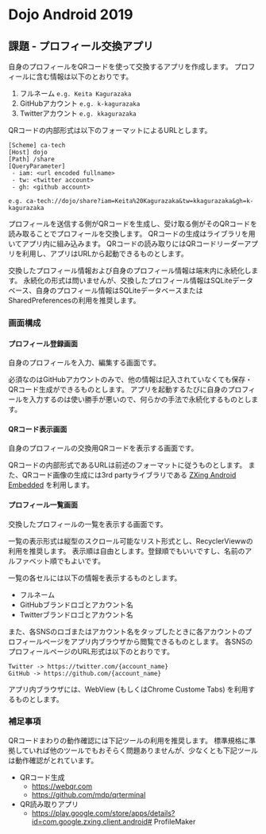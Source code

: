 # Dojo Android 2019

## 課題 - プロフィール交換アプリ

自身のプロフィールをQRコードを使って交換するアプリを作成します。
プロフィールに含む情報は以下のとおりです。

1. フルネーム `e.g. Keita Kagurazaka`
2. GitHubアカウント `e.g. k-kagurazaka`
3. Twitterアカウント `e.g. kkagurazaka`

QRコードの内部形式は以下のフォーマットによるURLとします。

```
[Scheme] ca-tech
[Host] dojo
[Path] /share
[QueryParameter]
 - iam: <url encoded fullname>
 - tw: <twitter account>
 - gh: <github account>

e.g. ca-tech://dojo/share?iam=Keita%20Kagurazaka&tw=kkagurazaka&gh=k-kagurazaka
```

プロフィールを送信する側がQRコードを生成し、受け取る側がそのQRコードを読み取ることでプロフィールを交換します。
QRコードの生成はライブラリを用いてアプリ内に組み込みます。
QRコードの読み取りにはQRコードリーダーアプリを利用し、アプリはURLから起動できるものとします。

交換したプロフィール情報および自身のプロフィール情報は端末内に永続化します。
永続化の形式は問いませんが、交換したプロフィール情報はSQLiteデータベース、自身のプロフィール情報はSQLiteデータベースまたはSharedPreferencesの利用を推奨します。

### 画面構成

#### プロフィール登録画面

自身のプロフィールを入力、編集する画面です。

必須なのはGitHubアカウントのみで、他の情報は記入されていなくても保存・QRコード生成ができるものとします。
アプリを起動するたびに自身のプロフィールを入力するのは使い勝手が悪いので、何らかの手法で永続化するものとします。

#### QRコード表示画面

自身のプロフィールの交換用QRコードを表示する画面です。

QRコードの内部形式であるURLは前述のフォーマットに従うものとします。
また、QRコード画像の生成には3rd partyライブラリである [ZXing Android Embedded](https://github.com/journeyapps/zxing-android-embedded) を利用します。

#### プロフィール一覧画面

交換したプロフィールの一覧を表示する画面です。

一覧の表示形式は縦型のスクロール可能なリスト形式とし、RecyclerViewwの利用を推奨します。
表示順は自由とします。登録順でもいいですし、名前のアルファベット順でもよいです。

一覧の各セルには以下の情報を表示するものとします。

- フルネーム
- GitHubブランドロゴとアカウント名
- Twitterブランドロゴとアカウント名

また、各SNSのロゴまたはアカウント名をタップしたときに各アカウントのプロフィールページをアプリ内ブラウザから閲覧できるものとします。
各SNSのプロフィールページのURL形式は以下のとおりです。

```
Twitter -> https://twitter.com/{account_name}
GitHub -> https://github.com/{account_name}
```

アプリ内ブラウザには、WebView (もしくはChrome Custome Tabs) を利用するものとします。

### 補足事項

QRコードまわりの動作確認には下記ツールの利用を推奨します。
標準規格に準拠していれば他のツールでもおそらく問題ありませんが、少なくとも下記ツールは動作確認がとれています。

- QRコード生成
  - https://webqr.com
  - https://github.com/mdp/qrterminal
- QR読み取りアプリ
  - https://play.google.com/store/apps/details?id=com.google.zxing.client.android# ProfileMaker
